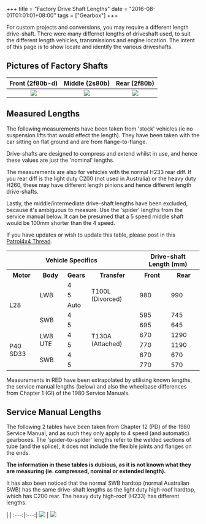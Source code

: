 +++
title = "Factory Drive Shaft Lengths"
date = "2016-08-01T01:01:01+08:00"
tags = ["Gearbox"]
+++

For custom projects and conversions, you may require a different length drive-shaft. There were many differnet lengths of driveshaft used, to suit the different length vehicles, transmissions and engine location. The intent of this page is to show locate and identify the various driveshafts.

## Pictures of Factory Shafts

Front (2f80b-d) | Middle (2s80b) | Rear (2f80b) |
:---:|:---:|:---:|
[![][Image: front shaft]][Image: front shaft] | [![][Image: mid shaft]][Image: mid shaft] | [![][Image: rear shaft]][Image: rear shaft]

## Measured Lengths

The following measurements have been taken from 'stock' vehicles (ie no suspension lifts that would effect the length). They have been taken with the car sitting on flat ground and are from flange-to-flange.

Drive-shafts are designed to compress and extend whilst in use, and hence these values are just the 'nominal' lengths.

The measurements are also for vehicles with the normal H233 rear diff. If you rear diff is the light duty C200 (not used in Australia) or the heavy duty H260, these may have different length pinions and hence different length drive-shafts.

Lastly, the middle/intermediate drive-shaft lengths have been excluded, because it's ambiguous to measure. Use the 'spider' lengths from the service manual below. It can be presumed that a 5 speed middle shaft would be 100mm shorter than the 4 speed.

If you have updates or wish to update this table, please post in this [Patrol4x4 Thread](http://www.patrol4x4.com/forum/nissan-patrol-mq-mk-12/wtd-driveshaft-info-42565/).

<table class="table table-bordered clearfix">
    <tbody>
        <tr>
            <th colspan="4">Vehicle Specifics</th>
            <th colspan="2">Drive-shaft Length (mm)</th>
        </tr>
        <tr>
            <th>Motor</th>
            <th>Body</th>
            <th>Gears</th>
            <th>Transfer</th>
            <th>Front</th>
            <th>Rear</th>
        </tr>
        <tr>
            <td rowspan="5">L28</td>
            <td rowspan="3">LWB</td>
            <td>4</td>
            <td rowspan="3">T100L (Divorced) </td>
            <td rowspan="3">980</td>
            <td rowspan="3">990</td>
        </tr>
        <tr>
            <td>5</td>
        </tr>
        <tr>
            <td>Auto</td>
        </tr>
        <tr>
            <td rowspan="2">SWB</td>
            <td>4</td>
            <td rowspan="6">T130A (Attached) </td>
            <td>595</td>
            <td>745</td>
        </tr>
        <tr>
            <td>5</td>
            <td>695</td>
            <td>645</td>
        </tr>
        <tr>
            <td rowspan="4">P40 SD33 </td>
            <td rowspan="2">LWB UTE </td>
            <td>4</td>
            <td>670</td>
            <td>1290</td>
        </tr>
        <tr>
            <td>5</td>
            <td>770</td>
            <td>1190</td>
        </tr>
        <tr>
            <td rowspan="2">SWB</td>
            <td>4</td>
            <td>670</td>
            <td>670</td>
        </tr>
        <tr>
            <td>5</td>
            <td>770</td>
            <td>570</td>
        </tr>
    </tbody>
</table>

Measurements in RED have been extrapolated by utilising known lengths, the service manual lengths (below) and also the wheelbase differences from Chapter 1 (GI) of the 1980 Service Manuals.

## Service Manual Lengths

The following 2 tables have been taken from Chapter 12 (PD) of the 1980 Service Manual, and as such they only apply to 4 speed (and automatic) gearboxes. The 'spider-to-spider' lengths refer to the welded sections of tube (and the splice), it does not include the flexible joints and flanges on the ends.

**The information in these tables is dubious, as it is not known what they are measuring (ie. compressed, nominal or extended length).**

It has also been noticed that the normal SWB hardtop (normal Australian SWB) has the same drive-shaft lengths as the light duty high-roof hardtop, which has C200 rear. The heavy duty high-roof (H233) has different lengths.

   |   |
:---:|:---:|
[![][Image: front spec]][Image: front spec] | [![][Image: rear spec]][Image: rear spec]

[Image: front shaft]: /wiki/gearbox/factory-drive-shaft-lengths/mq-front-2f80b-d.jpg
[Image: mid shaft]: /wiki/gearbox/factory-drive-shaft-lengths/mq-middle-2s80b.jpg
[Image: rear shaft]: /wiki/gearbox/factory-drive-shaft-lengths/mq-rear-2f80b.jpg

[Image: front spec]: /wiki/gearbox/factory-drive-shaft-lengths/driveshaft-spec-front.jpg
[Image: rear spec]: /wiki/gearbox/factory-drive-shaft-lengths/driveshaft-spec-rear.jpg
